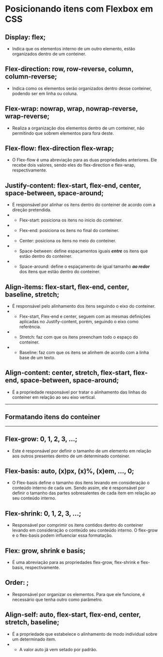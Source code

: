 # Posicionando itens com Flexbox em CSS

## Display: flex;

* Indica que os elementos interno de um outro elemento, estão organizados dentro de um conteiner.

## Flex-direction: row, row-reverse, column, column-reverse;

* Indica como os elementos serão organizados dentro desse conteiner, podendo ser em linha ou coluna.

## Flex-wrap: nowrap, wrap, nowrap-reverse, wrap-reverse;

* Realiza a organização dos elementos dentro de um conteiner, não permitindo que sobrem elementos para fora deste.

## Flex-flow: flex-direction flex-wrap;

* O Flex-flow é uma abreviação para as duas propriedades anteriores. Ele recebe dois valores, sendo eles do flex-direction e flex-wrap, respectivamente.

## Justify-content: flex-start, flex-end, center, space-between, space-around;

* É responsável por alinhar os itens dentro do conteiner de acordo com a direção pretendida.
* * Flex-start: posiciona os itens no inicio do conteiner.
* * Flex-end: posiciona os itens no final do conteiner.
* * Center: posiciona os itens no meio do conteiner.
* * Space-between: define espaçamentos iguais ***entre*** os itens que estão dentro do conteiner.
* * Space-around: define o espaçamento de igual tamanho ***ao redor*** dos itens que estão dentro do conteiner.

## Align-items: flex-start, flex-end, center, baseline, stretch;

* É responsável pelo alinhamento dos itens seguindo o eixo do conteiner.
* * Flex-start, Flex-end e center, seguem com as mesmas definições aplicadas no Justify-content, porém, seguindo o eixo como referência.
* * Stretch: faz com que os itens preencham todo o espaço do conteiner.
* * Baseline: faz com que os itens se alinhem de acordo com a linha base de um texto.

## Align-content: center, stretch, flex-start, flex-end, space-between, space-around;

* É a propriedade responsável por tratar o alinhamento das linhas do conteiner em relação ao seu eixo vertical.

***

## Formatando itens do conteiner

***

## Flex-grow: 0, 1, 2, 3, ...;

* Este é responsável por definir o tamanho de um elemento em relação aos outros presentes dentro de um determinado conteiner.

## Flex-basis: auto, (x)px, (x)%, (x)em, ..., 0;

* O Flex-basis define o tamanho dos itens levando em consideração o conteúdo interno de cada um. Sendo assim, ele é responsável por definir o tamanho das partes sobresalentes de cada item em relação ao seu conteúdo interno.

## Flex-shrink: 0, 1, 2, 3, ...;

* Responsável por comprimir os itens contidos dentro do conteiner levando em consideração o conteúdo seu conteúdo interno. O flex-grow e o flex-basis podem influenciar essa formatação.

## Flex: grow, shrink e basis;

* É uma abreviação para as propriedades flex-grow, flex-shrink e flex-basis, respectivamente.

## Order: ;

* Responsável por organizar os elementos. Para que ele funcione, é necessário que tenha outro como parâmetro.

## Align-self: auto, flex-start, flex-end, center, stretch, baseline;

* É a propriedade que estabelece o alinhamento de modo individual sobre um determinado item.
* * A valor auto já vem setado por padrão.